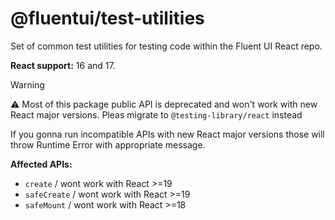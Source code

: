# @fluentui/test-utilities

Set of common test utilities for testing code within the Fluent UI React repo.

**React support:** 16 and 17.

> [!WARNING]
> ⚠️ Most of this package public API is deprecated and won't work with new React major versions. Pleas migrate to `@testing-library/react` instead
>
> If you gonna run incompatible APIs with new React major versions those will throw Runtime Error with appropriate message.
>
> **Affected APIs:**
>
> - `create` / wont work with React >=19
> - `safeCreate` / wont work with React >=19
> - `safeMount` / wont work with React >=18
